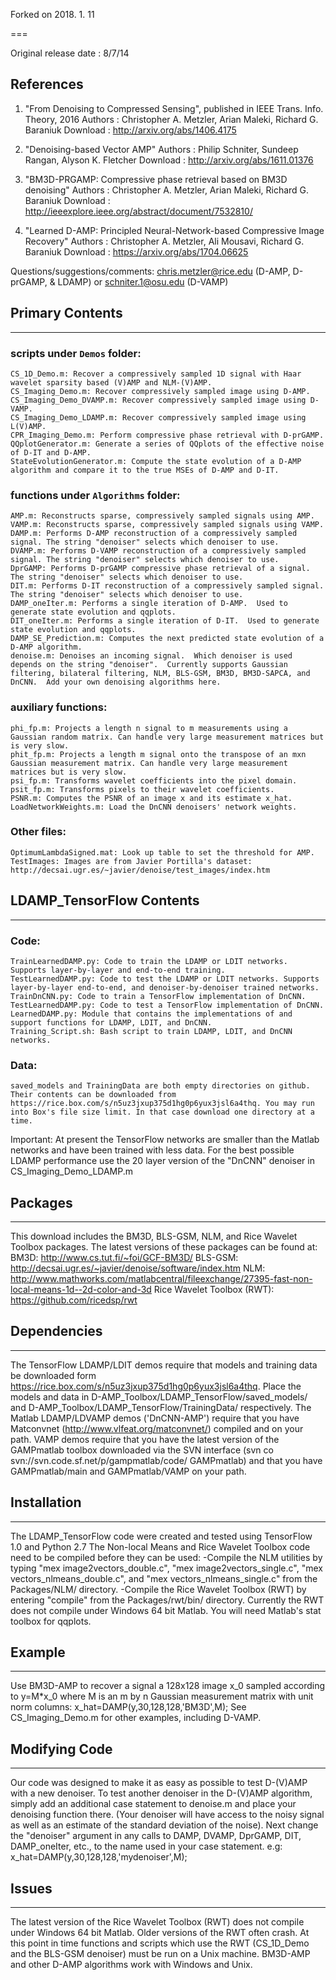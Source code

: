 
Forked on 2018. 1. 11

===

Original release date : 8/7/14

## References 
1. "From Denoising to Compressed Sensing", published in IEEE Trans. Info. Theory, 2016
Authors               : Christopher A. Metzler, Arian Maleki, Richard G. Baraniuk
Download              : http://arxiv.org/abs/1406.4175

2. "Denoising-based Vector AMP" 
Authors               : Philip Schniter, Sundeep Rangan, Alyson K. Fletcher
Download              : http://arxiv.org/abs/1611.01376

3. "BM3D-PRGAMP: Compressive phase retrieval based on BM3D denoising" 
Authors               : Christopher A. Metzler, Arian Maleki, Richard G. Baraniuk
Download              : http://ieeexplore.ieee.org/abstract/document/7532810/

4. "Learned D-AMP: Principled Neural-Network-based Compressive Image Recovery" 
Authors               : Christopher A. Metzler, Ali Mousavi, Richard G. Baraniuk
Download              : https://arxiv.org/abs/1704.06625

Questions/suggestions/comments: chris.metzler@rice.edu (D-AMP, D-prGAMP, & LDAMP) or schniter.1@osu.edu (D-VAMP)

## Primary Contents
---------------------------------------------------------------------------
### scripts under `Demos` folder:
    CS_1D_Demo.m: Recover a compressively sampled 1D signal with Haar wavelet sparsity based (V)AMP and NLM-(V)AMP.
    CS_Imaging_Demo.m: Recover compressively sampled image using D-AMP.
	CS_Imaging_Demo_DVAMP.m: Recover compressively sampled image using D-VAMP.
    CS_Imaging_Demo_LDAMP.m: Recover compressively sampled image using L(V)AMP.
	CPR_Imaging_Demo.m: Perform compressive phase retrieval with D-prGAMP.
    QQplotGenerator.m: Generate a series of QQplots of the effective noise of D-IT and D-AMP.
    StateEvolutionGenerator.m: Compute the state evolution of a D-AMP algorithm and compare it to the true MSEs of D-AMP and D-IT.

### functions under `Algorithms` folder:
    AMP.m: Reconstructs sparse, compressively sampled signals using AMP.
    VAMP.m: Reconstructs sparse, compressively sampled signals using VAMP.
    DAMP.m: Performs D-AMP reconstruction of a compressively sampled signal. The string "denoiser" selects which denoiser to use.
    DVAMP.m: Performs D-VAMP reconstruction of a compressively sampled signal. The string "denoiser" selects which denoiser to use.
	DprGAMP: Performs D-prGAMP compressive phase retrieval of a signal. The string "denoiser" selects which denoiser to use.
    DIT.m: Performs D-IT reconstruction of a compressively sampled signal. The string "denoiser" selects which denoiser to use.
    DAMP_oneIter.m: Performs a single iteration of D-AMP.  Used to generate state evolution and qqplots.
    DIT_oneIter.m: Performs a single iteration of D-IT.  Used to generate state evolution and qqplots.
    DAMP_SE_Prediction.m: Computes the next predicted state evolution of a D-AMP algorithm.
    denoise.m: Denoises an incoming signal.  Which denoiser is used depends on the string "denoiser".  Currently supports Gaussian filtering, bilateral filtering, NLM, BLS-GSM, BM3D, BM3D-SAPCA, and DnCNN.  Add your own denoising algorithms here.

### auxiliary functions:
    phi_fp.m: Projects a length n signal to m measurements using a Gaussian random matrix. Can handle very large measurement matrices but is very slow.
    phit_fp.m: Projects a length m signal onto the transpose of an mxn Gaussian measurement matrix. Can handle very large measurement matrices but is very slow.
    psi_fp.m: Transforms wavelet coefficients into the pixel domain.
    psit_fp.m: Transforms pixels to their wavelet coefficients.
    PSNR.m: Computes the PSNR of an image x and its estimate x_hat.
    LoadNetworkWeights.m: Load the DnCNN denoisers' network weights.

### Other files:
    OptimumLambdaSigned.mat: Look up table to set the threshold for AMP.
    TestImages: Images are from Javier Portilla's dataset: http://decsai.ugr.es/~javier/denoise/test_images/index.htm

## LDAMP_TensorFlow Contents
---------------------------------------------------------------------------
### Code:
    TrainLearnedDAMP.py: Code to train the LDAMP or LDIT networks. Supports layer-by-layer and end-to-end training.
    TestLearnedDAMP.py: Code to test the LDAMP or LDIT networks. Supports layer-by-layer end-to-end, and denoiser-by-denoiser trained networks.
    TrainDnCNN.py: Code to train a TensorFlow implementation of DnCNN.
    TestLearnedDAMP.py: Code to test a TensorFlow implementation of DnCNN.
    LearnedDAMP.py: Module that contains the implementations of and support functions for LDAMP, LDIT, and DnCNN.
    Training_Script.sh: Bash script to train LDAMP, LDIT, and DnCNN networks.

### Data:
    saved_models and TrainingData are both empty directories on github. Their contents can be downloaded from https://rice.box.com/s/n5uz3jxup375d1hg0p6yux3jsl6a4thq. You may run into Box's file size limit. In that case download one directory at a time.

Important: At present the TensorFlow networks are smaller than the Matlab networks and have been trained with less data. For the best possible LDAMP performance use the 20 layer version of the "DnCNN" denoiser in CS_Imaging_Demo_LDAMP.m

## Packages
---------------------------------------------------------------------------
This download includes the BM3D, BLS-GSM, NLM, and Rice Wavelet Toolbox packages.
The latest versions of these packages can be found at:
    BM3D: http://www.cs.tut.fi/~foi/GCF-BM3D/
    BLS-GSM: http://decsai.ugr.es/~javier/denoise/software/index.htm
    NLM: http://www.mathworks.com/matlabcentral/fileexchange/27395-fast-non-local-means-1d--2d-color-and-3d
    Rice Wavelet Toolbox (RWT): https://github.com/ricedsp/rwt

## Dependencies
---------------------------------------------------------------------------
The TensorFlow LDAMP/LDIT demos require that models and training data be downloaded form https://rice.box.com/s/n5uz3jxup375d1hg0p6yux3jsl6a4thq. Place the models and data in D-AMP_Toolbox/LDAMP_TensorFlow/saved_models/ and D-AMP_Toolbox/LDAMP_TensorFlow/TrainingData/ respectively.
The Matlab LDAMP/LDVAMP demos ('DnCNN-AMP') require that you have Matconvnet (http://www.vlfeat.org/matconvnet/) compiled and on your path.
VAMP demos require that you have the latest version of the GAMPmatlab toolbox downloaded via the SVN interface (svn co svn://svn.code.sf.net/p/gampmatlab/code/ GAMPmatlab) and that you have GAMPmatlab/main and GAMPmatlab/VAMP on your path.

## Installation
---------------------------------------------------------------------------
The LDAMP_TensorFlow code were created and tested using TensorFlow 1.0 and Python 2.7
The Non-local Means and Rice Wavelet Toolbox code need to be compiled before they can be used:
-Compile the NLM utilities by typing "mex image2vectors_double.c", "mex image2vectors_single.c", "mex vectors_nlmeans_double.c", and "mex vectors_nlmeans_single.c" from the Packages/NLM/ directory. 
-Compile the Rice Wavelet Toolbox (RWT) by entering "compile" from the Packages/rwt/bin/ directory. Currently the RWT does not compile under Windows 64 bit Matlab.
You will need Matlab's stat toolbox for qqplots.


## Example
---------------------------------------------------------------------------
Use BM3D-AMP to recover a signal a 128x128 image x_0 sampled according to y=M*x_0 where M is an m by n Gaussian measurement matrix with unit norm columns:
    x_hat=DAMP(y,30,128,128,'BM3D',M);
See CS_Imaging_Demo.m for other examples, including D-VAMP.


## Modifying Code
---------------------------------------------------------------------------
Our code was designed to make it as easy as possible to test D-(V)AMP with a new denoiser.
To test another denoiser in the D-(V)AMP algorithm, simply add an additional case statement to denoise.m and place your denoising function there.  (Your denoiser will have access to the noisy signal as well as an estimate of the standard deviation of the noise).
Next change the "denoiser" argument in any calls to DAMP, DVAMP, DprGAMP, DIT, DAMP_oneIter, etc., to the name used in your case statement. e.g: x_hat=DAMP(y,30,128,128,'mydenoiser',M);

## Issues
---------------------------------------------------------------------------
The latest version of the Rice Wavelet Toolbox (RWT) does not compile under Windows 64 bit Matlab. Older versions of the RWT often crash. 
At this point in time functions and scripts which use the RWT (CS_1D_Demo and the BLS-GSM denoiser) must be run on a Unix machine.  BM3D-AMP and other D-AMP algorithms work with Windows and Unix.
